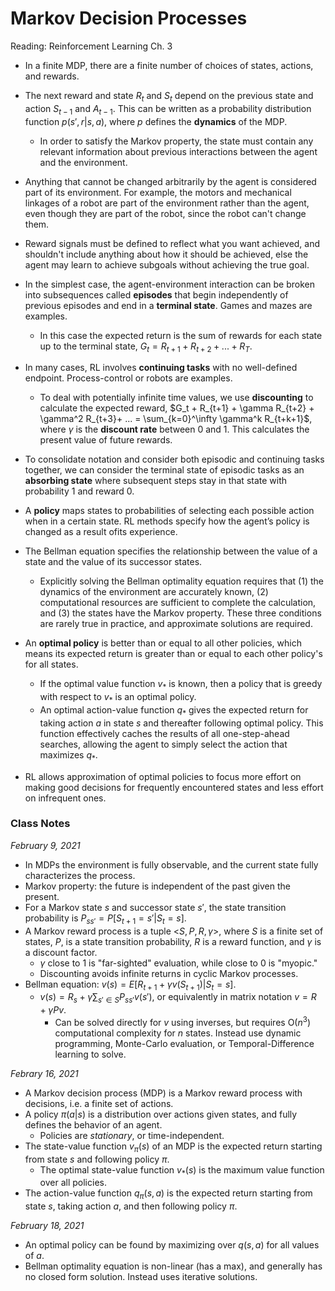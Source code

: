# Markov Decision Processes

Reading: Reinforcement Learning Ch. 3

- In a finite MDP, there are a finite number of choices of states, actions, and rewards. 
- The next reward and state $R_t$ and $S_t$ depend on the previous state and action $S_{t-1}$ and $A_{t-1}$. This can be written as a probability distribution function $p(s', r |s, a)$, where $p$ defines the **dynamics** of the MDP.
  - In order to satisfy the Markov property, the state must contain any relevant information about previous interactions between the agent and the environment.
- Anything that cannot be changed arbitrarily by the agent is considered part of its environment. For example, the motors and mechanical linkages of a robot are part of the environment rather than the agent, even though they are part of the robot, since the robot can't change them.
- Reward signals must be defined to reflect what you want achieved, and shouldn't include anything about how it should be achieved, else the agent may learn to achieve subgoals without achieving the true goal.

- In the simplest case, the agent-environment interaction can be broken into subsequences called **episodes** that begin independently of previous episodes and end in a **terminal state**. Games and mazes are examples. 
  - In this case the expected return is the sum of rewards for each state up to the terminal state, $G_t = R_{t+1} + R_{t+2} + ... + R_T$.
- In many cases, RL involves **continuing tasks** with no well-defined endpoint. Process-control or robots are examples.
  - To deal with potentially infinite time values, we use **discounting** to calculate the expected reward, $G_t + R_{t+1} + \gamma R_{t+2} + \gamma^2 R_{t+3}+ ... = \sum_{k=0}^\infty \gamma^k R_{t+k+1}$, where $\gamma$ is the **discount rate** between 0 and 1. This calculates the present value of future rewards.
- To consolidate notation and consider both episodic and continuing tasks together, we can consider the terminal state of episodic tasks as an **absorbing state** where subsequent steps stay in that state with probability 1 and reward 0.
- A **policy** maps states to probabilities of selecting each possible action when in a certain state. RL methods specify how the agent’s policy is changed as a result ofits experience.
- The Bellman equation specifies the relationship between the value of a state and the value of its successor states.
  - Explicitly solving the Bellman optimality equation requires that (1) the dynamics of the environment are accurately known, (2) computational resources are sufficient to complete the calculation, and (3) the states have the Markov property. These three conditions are rarely true in practice, and approximate solutions are required.
- An **optimal policy** is better than or equal to all other policies, which means its expected return is greater than or equal to each other policy's for all states.
  - If the optimal value function $v_*$ is known, then a policy that is greedy with respect to $v_*$ is an optimal policy.
  - An optimal action-value function $q_*$ gives the expected return for taking action $a$ in state $s$ and thereafter following optimal policy. This function effectively caches the results of all one-step-ahead searches, allowing the agent to simply select the action that maximizes $q_*$.
- RL allows approximation of optimal policies to focus more effort on making good decisions for frequently encountered states and less effort on infrequent ones.

### Class Notes

*February 9, 2021*

- In MDPs the environment is fully observable, and the current state fully characterizes the process.
- Markov property: the future is independent of the past given the present.
- For a Markov state $s$ and successor state $s'$, the state transition probability is $P_{ss'} = P[S_{t+1} = s' | S_{t} = s]$.
- A Markov reward process is a tuple <$S, P, R, \gamma$>, where $S$ is a finite set of states, $P$, is a state transition probability, $R$ is a reward function, and $\gamma$ is a discount factor.
  - $\gamma$ close to 1 is "far-sighted" evaluation, while close to 0 is "myopic."
  - Discounting avoids infinite returns in cyclic Markov processes.
- Bellman equation: $v(s) = E[R_{t+1} + \gamma v(S_{t+1}) | S_t = s]$.
  - $v(s) = R_s + \gamma \sum_{s' \in S} P_{ss'} v(s')$, or equivalently in matrix notation $v = R + \gamma P v$.
    - Can be solved directly for $v$ using inverses, but requires O($n^3$) computational complexity for $n$ states. Instead use dynamic programming, Monte-Carlo evaluation, or Temporal-Difference learning to solve.

*Febrary 16, 2021*

- A Markov decision process (MDP) is a Markov reward process with decisions, i.e. a finite set of actions.
- A policy $\pi(a|s)$ is a distribution over actions given states, and fully defines the behavior of an agent.
  - Policies are *stationary*, or time-independent.
- The state-value function $v_\pi (s)$ of an MDP is the expected return starting from state $s$ and following policy $\pi$.
  - The optimal state-value function $v_*(s)$ is the maximum value function over all policies.
- The action-value function $q_\pi (s, a)$ is the expected return starting from state $s$, taking action $a$, and then following policy $\pi$.

*February 18, 2021*

- An optimal policy can be found by maximizing over $q(s, a)$ for all values of $a$.
- Bellman optimality equation is non-linear (has a max), and generally has no closed form solution. Instead uses iterative solutions.